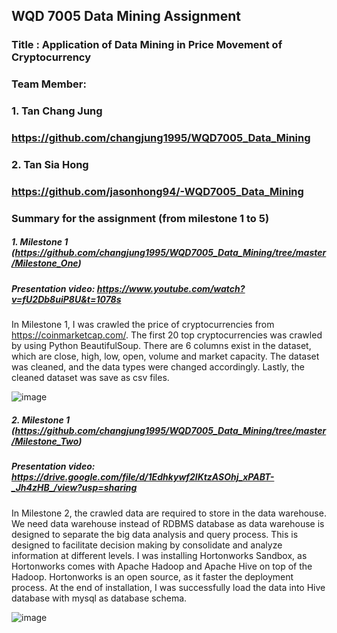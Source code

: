 ## WQD 7005 Data Mining Assignment

### Title : Application of Data Mining in Price Movement of Cryptocurrency

### Team Member: 
### 1. Tan Chang Jung
### https://github.com/changjung1995/WQD7005_Data_Mining

### 2. Tan Sia Hong
### https://github.com/jasonhong94/-WQD7005_Data_Mining

### Summary for the assignment (from milestone 1 to 5)

##### 1. Milestone 1 (https://github.com/changjung1995/WQD7005_Data_Mining/tree/master/Milestone_One)
##### Presentation video: https://www.youtube.com/watch?v=fU2Db8uiP8U&t=1078s
In Milestone 1, I was crawled the price of cryptocurrencies from https://coinmarketcap.com/. The first 20 top cryptocurrencies was crawled by using Python BeautifulSoup. There are 6 columns exist in the dataset, which are close, high, low, open, volume and market capacity. The dataset was cleaned, and the data types were changed accordingly. Lastly, the cleaned dataset was save as csv files.

![image](https://user-images.githubusercontent.com/55917583/85192293-8e74b900-b2f4-11ea-8f9b-7cbd1a2ffbf4.png)

##### 2. Milestone 1 (https://github.com/changjung1995/WQD7005_Data_Mining/tree/master/Milestone_Two)
##### Presentation video: https://drive.google.com/file/d/1Edhkywf2lKtzASOhj_xPABT-_Jh4zHB_/view?usp=sharing
In Milestone 2, the crawled data are required to store in the data warehouse. We need data warehouse instead of RDBMS database as data warehouse is designed to separate the big data analysis and query process. This is designed to facilitate decision making by consolidate and analyze information at different levels. I was installing Hortonworks Sandbox, as Hortonworks comes with Apache Hadoop and Apache Hive on top of the Hadoop. Hortonworks is an open source, as it faster the deployment process. At the end of installation, I was successfully load the data into Hive database with mysql as database schema.

![image](https://user-images.githubusercontent.com/55917583/85192441-1c50a400-b2f5-11ea-8861-fd5435bee79d.png)

